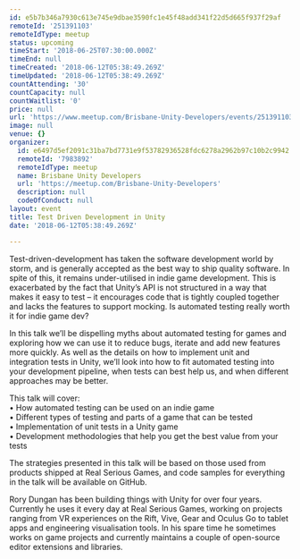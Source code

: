 ```yaml
---
id: e5b7b346a7930c613e745e9dbae3590fc1e45f48add341f22d5d665f937f29af
remoteId: '251391103'
remoteIdType: meetup
status: upcoming
timeStart: '2018-06-25T07:30:00.000Z'
timeEnd: null
timeCreated: '2018-06-12T05:38:49.269Z'
timeUpdated: '2018-06-12T05:38:49.269Z'
countAttending: '30'
countCapacity: null
countWaitlist: '0'
price: null
url: 'https://www.meetup.com/Brisbane-Unity-Developers/events/251391103/'
image: null
venue: {}
organizer:
  id: e6497d5ef2091c31ba7bd7731e9f53782936528fdc6278a2962b97c10b2c9942
  remoteId: '7983892'
  remoteIdType: meetup
  name: Brisbane Unity Developers
  url: 'https://meetup.com/Brisbane-Unity-Developers'
  description: null
  codeOfConduct: null
layout: event
title: Test Driven Development in Unity
date: '2018-06-12T05:38:49.269Z'

---
```

<p>Test-driven-development has taken the software development world by storm, and is generally accepted as the best way to ship quality software. In spite of this, it remains under-utilised in indie game development. This is exacerbated by the fact that Unity’s API is not structured in a way that makes it easy to test – it encourages code that is tightly coupled together and lacks the features to support mocking. Is automated testing really worth it for indie game dev?</p> <p>In this talk we’ll be dispelling myths about automated testing for games and exploring how we can use it to reduce bugs, iterate and add new features more quickly. As well as the details on how to implement unit and integration tests in Unity, we’ll look into how to fit automated testing into your development pipeline, when tests can best help us, and when different approaches may be better.</p> <p>This talk will cover:<br/>• How automated testing can be used on an indie game<br/>• Different types of testing and parts of a game that can be tested<br/>• Implementation of unit tests in a Unity game<br/>• Development methodologies that help you get the best value from your tests</p> <p>The strategies presented in this talk will be based on those used from products shipped at Real Serious Games, and code samples for everything in the talk will be available on GitHub.</p> <p>Rory Dungan has been building things with Unity for over four years. Currently he uses it every day at Real Serious Games, working on projects ranging from VR experiences on the Rift, Vive, Gear and Oculus Go to tablet apps and engineering visualisation tools. In his spare time he sometimes works on game projects and currently maintains a couple of open-source editor extensions and libraries.</p>
